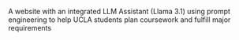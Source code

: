 A website with an integrated LLM Assistant (Llama 3.1) using prompt engineering to help UCLA students plan coursework and fulfill major requirements
